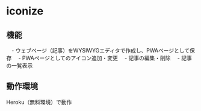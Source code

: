 # iconize

## 機能
　- ウェブページ（記事）をWYSIWYGエディタで作成し、PWAページとして保存
　- PWAページとしてのアイコン追加・変更
　- 記事の編集・削除
　- 記事の一覧表示
 
## 動作環境
Heroku（無料環境）で動作



